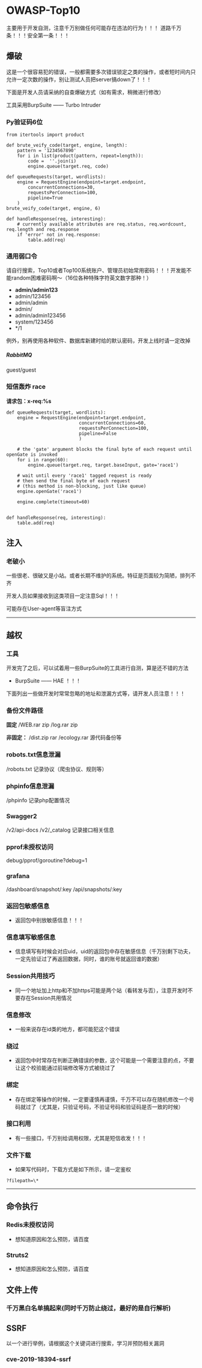 # OWASP-Top10

主要用于开发自测，注意千万别做任何可能存在违法的行为！！！
道路千万条！！！安全第一条！！！

## 爆破
这是一个很容易犯的错误，一般都需要多次错误锁定之类的操作，或者短时间内只允许一定次数的操作，别让测试人员把server搞down了！！！

下面是开发人员请采纳的自查爆破方式（如有需求，稍微进行修改）

工具采用BurpSuite —— Turbo Intruder

### Py验证码6位
```
from itertools import product  
  
def brute_veify_code(target, engine, length):  
    pattern = '1234567890'  
    for i in list(product(pattern, repeat=length)):  
        code =  ''.join(i)  
        engine.queue(target.req, code)  
  
def queueRequests(target, wordlists):  
    engine = RequestEngine(endpoint=target.endpoint,  
        concurrentConnections=30,  
        requestsPerConnection=100,  
        pipeline=True  
    )  
brute_veify_code(target, engine, 6)  
  
def handleResponse(req, interesting):  
    # currently available attributes are req.status, req.wordcount, req.length and req.response  
    if 'error' not in req.response:  
        table.add(req)
```

### 通用弱口令

请自行搜索，Top10或者Top100系统账户、管理员初始常用密码！！！开发能不能random困难密码啊～（16位各种特殊字符英文数字那种！）

- **admin/admin123**
- admin/123456
- admin/admin
- admin/
- admin/admin123456
- system/123456
- \*/1

例外，别再使用各种软件、数据库新建时给的默认密码，开发上线时请一定改掉

##### RabbitMQ
guest/guest

### 短信轰炸 race
**请求包：x-req:%s**
```
def queueRequests(target, wordlists):
    engine = RequestEngine(endpoint=target.endpoint,
                           concurrentConnections=60,
                           requestsPerConnection=100,
                           pipeline=False
                           )

    # the 'gate' argument blocks the final byte of each request until openGate is invoked
    for i in range(60):
        engine.queue(target.req, target.baseInput, gate='race1')

    # wait until every 'race1' tagged request is ready
    # then send the final byte of each request
    # (this method is non-blocking, just like queue)
    engine.openGate('race1')

    engine.complete(timeout=60)


def handleResponse(req, interesting):
    table.add(req)
```

## 注入
### 老破小
一些很老、很破又是小站。或者长期不维护的系统。特征是页面较为简陋，排列不齐

开发人员如果接收到这类项目一定注意Sql！！！

可能存在User-agent等盲注方式

***

## 越权

### 工具
开发完了之后，可以试着用一些BurpSuite的工具进行自测，算是还不错的方法

- BurpSuite —— HAE ！！！

下面列出一些做开发时常常忽略的地址和泄漏方式等，请开发人员注意！！！

### 备份文件路径
**固定**
/WEB.rar zip
/log.rar zip

**非固定：**
/dist.zip rar
/ecology.rar
源代码备份等

### robots.txt信息泄漏
/robots.txt
记录协议（爬虫协议、规则等）

### phpinfo信息泄漏
/phpinfo
记录php配置情况

### Swagger2
/v2/api-docs
/v2/\_catalog
记录接口相关信息

### pprof未授权访问
debug/pprof/goroutine?debug=1

### grafana
/dashboard/snapshot/:key
/api/snapshots/:key

### 返回包敏感信息
- 返回包中别放敏感信息！！！

### 信息填写敏感信息
- 信息填写有时候会对应uid，uid的返回包中存在敏感信息（千万别剩下功夫，一定先验证过了再返回数据，同时，谁的账号就返回谁的数据）

###  Session共用技巧
- 同一个地址加上http和不加https可能是两个站（看转发与否），注意开发时不要存在Session共用情况

### 信息修改
- 一般来说存在id类的地方，都可能犯这个错误

### 绕过
- 返回包中时常存在判断正确错误的参数，这个可能是一个需要注意的点，不要让这个校验能通过前端修改等方式被绕过了

### 绑定
- 存在绑定等操作的时候，一定要谨慎再谨慎，千万不可以存在随机修改一个号码就过了（尤其是，只验证号码，不验证号码和验证码是否一致的时候）

### 接口利用
- 有一些接口，千万别给调用权限，尤其是短信收发！！！

### 文件下载
- 如果写代码时，下载方式是如下所示，请一定鉴权
```
?filepath=\*
```

***

## 命令执行
### Redis未授权访问
- 想知道原因和怎么预防，请百度

### Struts2
- 想知道原因和怎么预防，请百度

## 文件上传
### 千万黑白名单搞起来(同时千万防止绕过，最好的是自行解析)

## SSRF

以一个进行举例，请根据这个关键词进行搜索，学习并预防相关漏洞

### cve-2019-18394-ssrf
